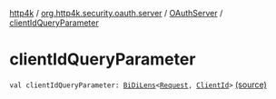 [http4k](../../index.md) / [org.http4k.security.oauth.server](../index.md) / [OAuthServer](index.md) / [clientIdQueryParameter](./client-id-query-parameter.md)

# clientIdQueryParameter

`val clientIdQueryParameter: `[`BiDiLens`](../../org.http4k.lens/-bi-di-lens/index.md)`<`[`Request`](../../org.http4k.core/-request/index.md)`, `[`ClientId`](../-client-id/index.md)`>` [(source)](https://github.com/http4k/http4k/blob/master/http4k-security-oauth/src/main/kotlin/org/http4k/security/oauth/server/OAuthServer.kt#L99)